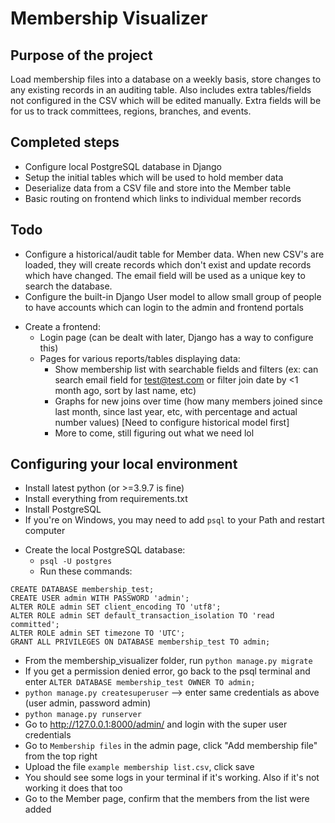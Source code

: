 # Membership Visualizer

## Purpose of the project
Load membership files into a database on a weekly basis, store changes to any existing records in an auditing table. Also includes extra tables/fields not configured in the CSV which will be edited manually. Extra fields will be for us to track committees, regions, branches, and events.

## Completed steps
- Configure local PostgreSQL database in Django
- Setup the initial tables which will be used to hold member data
- Deserialize data from a CSV file and store into the Member table
- Basic routing on frontend which links to individual member records

## Todo
- Configure a historical/audit table for Member data. When new CSV's are loaded, they will create records which don't exist and update records which have changed. The email field will be used as a unique key to search the database.
- Configure the built-in Django User model to allow small group of people to have accounts which can login to the admin and frontend portals
* Create a frontend:
    * Login page (can be dealt with later, Django has a way to configure this)
    * Pages for various reports/tables displaying data:
        * Show membership list with searchable fields and filters (ex: can search email field for test@test.com or filter join date by <1 month ago, sort by last name, etc)
        * Graphs for new joins over time (how many members joined since last month, since last year, etc, with percentage and actual number values) [Need to configure historical model first]
        * More to come, still figuring out what we need lol

## Configuring your local environment
- Install latest python (or >=3.9.7 is fine)
- Install everything from requirements.txt
- Install PostgreSQL
- If you're on Windows, you may need to add `psql` to your Path and restart computer
* Create the local PostgreSQL database:
    * `psql -U postgres`
    * Run these commands:
```
CREATE DATABASE membership_test;
CREATE USER admin WITH PASSWORD 'admin';
ALTER ROLE admin SET client_encoding TO 'utf8';
ALTER ROLE admin SET default_transaction_isolation TO 'read committed';
ALTER ROLE admin SET timezone TO 'UTC';
GRANT ALL PRIVILEGES ON DATABASE membership_test TO admin;
```
* From the membership_visualizer folder, run `python manage.py migrate`
* If you get a permission denied error, go back to the psql terminal and enter `ALTER DATABASE membership_test OWNER TO admin;`
* `python manage.py createsuperuser` --> enter same credentials as above (user admin, password admin)
* `python manage.py runserver`
* Go to http://127.0.0.1:8000/admin/ and login with the super user credentials
* Go to `Membership files` in the admin page, click "Add membership file" from the top right
* Upload the file `example membership list.csv`, click save
* You should see some logs in your terminal if it's working. Also if it's not working it does that too
* Go to the Member page, confirm that the members from the list were added
